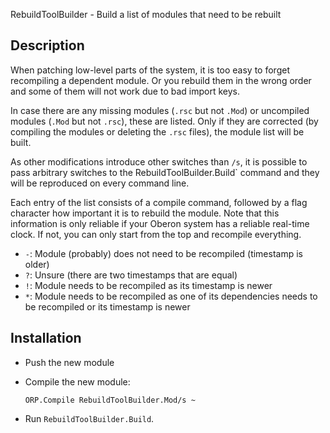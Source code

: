 RebuildToolBuilder - Build a list of modules that need to be rebuilt

Description
-----------

When patching low-level parts of the system, it is too easy to forget recompiling
a dependent module. Or you rebuild them in the wrong order and some of them will
not work due to bad import keys.

In case there are any missing modules (`.rsc` but not `.Mod`) or uncompiled modules
(`.Mod` but not `.rsc`), these are listed. Only if they are corrected (by compiling
the modules or deleting the `.rsc` files), the module list will be built.

As other modifications introduce other switches than `/s`, it is possible to pass
arbitrary switches to the RebuildToolBuilder.Build` command and they will be
reproduced on every command line.

Each entry of the list consists of a compile command, followed by a flag character
how important it is to rebuild the module. Note that this information is only reliable
if your Oberon system has a reliable real-time clock. If not, you can only start from
the top and recompile everything.

- `-`: Module (probably) does not need to be recompiled (timestamp is older)
- `?`: Unsure (there are two timestamps that are equal)
- `!`: Module needs to be recompiled as its timestamp is newer
- `*`: Module needs to be recompiled as one of its dependencies needs to be recompiled
  or its timestamp is newer

Installation
------------

- Push the new module

- Compile the new module:

      ORP.Compile RebuildToolBuilder.Mod/s ~

- Run `RebuildToolBuilder.Build`.
